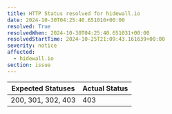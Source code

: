 ```yaml
---
title: HTTP Status resolved for hidewall.io
date: 2024-10-30T04:25:40.651016+00:00
resolved: True
resolvedWhen: 2024-10-30T04:25:40.651031+00:00
resolvedStartTime: 2024-10-25T21:09:43.161639+00:00
severity: notice
affected:
  - hidewall.io
section: issue
---
```


| Expected Statuses | Actual Status  |
|-------------------|----------------|
| 200, 301, 302, 403 | 403 |
